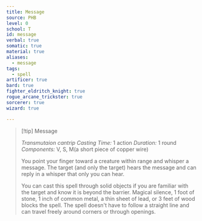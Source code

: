 ```yaml
---
title: Message
source: PHB
level: 0
school: T
id: message
verbal: true
somatic: true
material: true
aliases:
  - message
tags:
  - spell
artificer: true
bard: true
fighter_eldritch_knight: true
rogue_arcane_trickster: true
sorcerer: true
wizard: true

---
```

>[!tip] Message
>
> *Transmutaion cantrip*
> *Casting Time:* 1 action
> *Duration:* 1 round
> *Components:* V, S, M(a short piece of copper wire)
>
>You point your finger toward a creature within range and whisper a message. The target (and only the target) hears the message and can reply in a whisper that only you can hear.
>
>You can cast this spell through solid objects if you are familiar with the target and know it is beyond the barrier. Magical silence, 1 foot of stone, 1 inch of common metal, a thin sheet of lead, or 3 feet of wood blocks the spell. The spell doesn't have to follow a straight line and can travel freely around corners or through openings.
>

